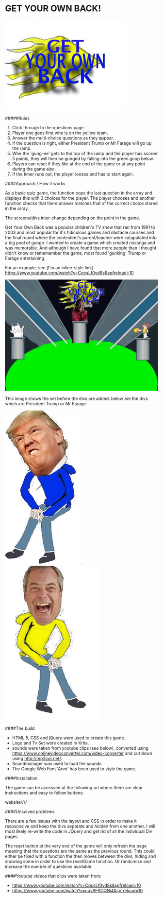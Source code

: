 # GET YOUR OWN BACK!

![](css/images/finalLogo.jpeg)

#####Rules

1. Click through to the questions page
2. Player one goes first who is on the yellow team.
3. Answer the multi-choice questions as they appear.
4. If the question is right, either President Trump or Mr Farage will go up the ramp.
5. Whe the 'gung-ee' gets to the top of the ramp and the player has scored 5 points, they will then be gunged by falling into the green goop below.
6. Players can reset if they like at the end of the game or at any point during the game also.
7. If the timer runs out, the player looses and has to start again.

####Approach / How it works

As a basic quiz game, the function pops the last question in the array and displays this with 3 choices for the player.  The player chooses and another function checks that there answer matches that of the correct choice stored in the array.

The screens/divs inter-change depending on the point in the game.

Get Your Own Back was a popular children's TV show that ran from 1991 to 2003 and most popular for it's fidiculous games and obstacle courses and the final round where the contestent's parent/teacher were catapulated into a big pool of gunge.  I wanted to create a game which created nostalga and was memorable.  And although I have found that more people than I thought didn't know or rememember the game, most found 'gunking' Trump or Farage entertaining.

For an example, see [I'm an inline-style link] https://www.youtube.com/watch?v=CqcsLf0vd8s&spfreload=10

![](css/images/tvSet4.jpeg)

This image shows the set before the divs are added.  below are the divs which are President Trump or Mr Farage.

![](css/images/trumpsitting3.png).    ![](css/images/farageSitting2.png)


####The build

* HTML 5, CSS and jQuery were used to create this game. 
* Logo and Tv Set were created in Krita.
* sounds were taken from youtube clips (see below), converted using https://www.onlinevideoconverter.com/video-converter and cut down using http://mp3cut.net/.
* Soundmanager was used to load the sounds. 
* The Google Web Font 'Arvo' has been used to style the game.

####Installation

The game can be accessed at the following url where there are clear instructions and easy to follow buttons:

website////


####Unsolved problems

There are a few issues with the layout and CSS in order to make it respsonsive and keep the divs separate and hidden from one another.  I will most likely re-write the code in JQuery and get rid of all the individual Div pages.

The reset button at the very end of the game will only refresh the page meaning that the questions are the same as the previous round.  This could either be fixed with a function the then moves between the divs, hiding and showing some in order to use the resetGame function.  Or randomize and increase the number of questions available.

####Youtube videos that clips were taken from:
* https://www.youtube.com/watch?v=CqcsLf0vd8s&spfreload=10
* https://www.youtube.com/watch?v=uuv9FKCQNi4&spfreload=10
